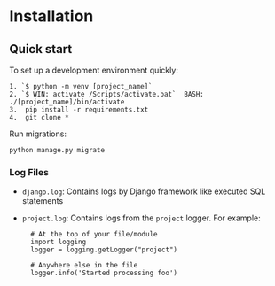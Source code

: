 
# Installation

## Quick start

To set up a development environment quickly: 

    1. `$ python -m venv [project_name]`
    2. `$ WIN: activate /Scripts/activate.bat`  BASH: ./[project_name]/bin/activate
    3.  pip install -r requirements.txt
    4.  git clone *

Run migrations:

    python manage.py migrate


### Log Files 

* `django.log`: Contains logs by Django framework like executed SQL statements
* `project.log`: Contains logs from the `project` logger. For example:

        # At the top of your file/module
        import logging
        logger = logging.getLogger("project")

        # Anywhere else in the file
        logger.info('Started processing foo')
